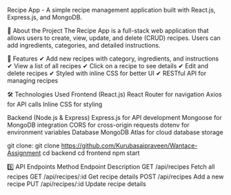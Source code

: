 Recipe App - A simple recipe management application built with React.js, Express.js, and MongoDB.

🎯 About the Project
The Recipe App is a full-stack web application that allows users to create, view, update, and delete (CRUD) recipes. Users can add ingredients, categories, and detailed instructions.

🚀 Features
✔ Add new recipes with category, ingredients, and instructions
✔ View a list of all recipes
✔ Click on a recipe to see details
✔ Edit and delete recipes
✔ Styled with inline CSS for better UI
✔ RESTful API for managing recipes

🛠️ Technologies Used
Frontend (React.js)
React Router for navigation
Axios for API calls
Inline CSS for styling

Backend (Node.js & Express)
Express.js for API development
Mongoose for MongoDB integration
CORS for cross-origin requests
dotenv for environment variables
Database
MongoDB Atlas for cloud database storage

git clone:
git clone https://github.com/Kurubasaipraveen/Wantace-Assignment
cd backend
cd frontend
npm start



5️⃣ API Endpoints
Method	Endpoint	Description
GET	/api/recipes	Fetch all recipes
GET	/api/recipes/:id	Get recipe details
POST	/api/recipes	Add a new recipe
PUT	/api/recipes/:id	Update recipe details
